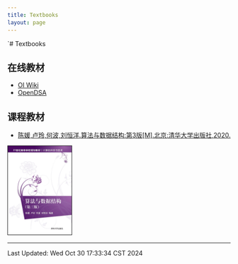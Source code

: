 ```yaml
---
title: Textbooks
layout: page
---
```

`# Textbooks

## 在线教材

- [OI Wiki](https://oi-wiki.org/)
- [OpenDSA](https://opendsa-server.cs.vt.edu/)

## 课程教材

-   [陈媛,卢玲,何波,刘恒洋.算法与数据结构:第3版[M].北京:清华大学出版社,2020.](http://www.tup.tsinghua.edu.cn/booksCenter/book_07493701.html)

<div>
	<a href="http://www.tup.tsinghua.edu.cn/booksCenter/book_07493701.html">
		<img src="./attachments/textcover.jpg" style="height: 200px;" border="1">
	</a>
</div>

---

Last Updated: Wed Oct 30 17:33:34 CST 2024
